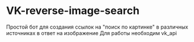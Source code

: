 # VK-reverse-image-search
Простой бот для создания ссылок на "поиск по картинке" в различных источниках в ответ на изображение
Для работы необходим vk_api
